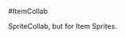 #ItemCollab

SpriteCollab, but for Item Sprites.

<div id="gallery"></div>

<script>
  <!-- This function fetches the list of files in the 'items' directory -->
  async function fetchImages() {
    const response = await fetch('https://api.github.com/repos/MilesFarber/ItemCollab/items');
    const data = await response.json();
    
    <!-- If image is PNG -->
    const pngFiles = data.filter(file => file.name.endsWith('.png'));
    
    <!-- Create image elements and append to gallery -->
    const gallery = document.getElementById('gallery');
    pngFiles.forEach(file => {
      const img = new Image();
      img.src = file.download_url; 
      <!-- Use raw url -->
      img.alt = file.name;
      gallery.appendChild(img);
    });
  }

  <!-- Call function when window loads -->
  window.onload = fetchImages;
</script>
